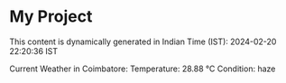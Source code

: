 # My Project

This content is dynamically generated in Indian Time (IST): 2024-02-20 22:20:36 IST


Current Weather in Coimbatore:
Temperature: 28.88 °C
Condition: haze
